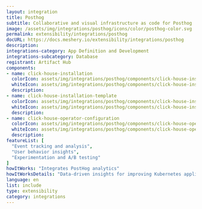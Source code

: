 ```yaml
---
layout: integration
title: Posthog
subtitle: Collaborative and visual infrastructure as code for Posthog
image: /assets/img/integrations/posthog/icons/color/posthog-color.svg
permalink: extensibility/integrations/posthog
docURL: https://docs.meshery.io/extensibility/integrations/posthog
description: 
integrations-category: App Definition and Development
integrations-subcategory: Database
registrant: Artifact Hub
components: 
- name: click-house-installation
  colorIcon: assets/img/integrations/posthog/components/click-house-installation/icons/color/click-house-installation-color.svg
  whiteIcon: assets/img/integrations/posthog/components/click-house-installation/icons/white/click-house-installation-white.svg
  description: 
- name: click-house-installation-template
  colorIcon: assets/img/integrations/posthog/components/click-house-installation-template/icons/color/click-house-installation-template-color.svg
  whiteIcon: assets/img/integrations/posthog/components/click-house-installation-template/icons/white/click-house-installation-template-white.svg
  description: 
- name: click-house-operator-configuration
  colorIcon: assets/img/integrations/posthog/components/click-house-operator-configuration/icons/color/click-house-operator-configuration-color.svg
  whiteIcon: assets/img/integrations/posthog/components/click-house-operator-configuration/icons/white/click-house-operator-configuration-white.svg
  description: 
featureList: [
  "Event tracking and analysis",
  "User behavior insights",
  "Experimentation and A/B testing"
]
howItWorks: "Integrates PostHog analytics"
howItWorksDetails: "Data-driven insights for improving Kubernetes applications and services"
language: en
list: include
type: extensibility
category: integrations
---
```

